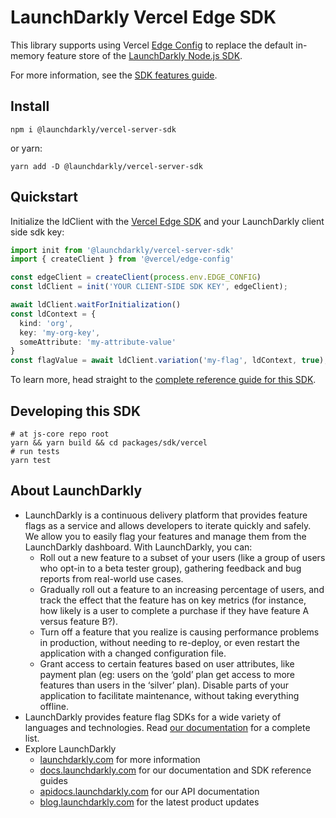 # LaunchDarkly Vercel Edge SDK

This library supports using Vercel [Edge Config](https://vercel.com/docs/concepts/edge-network/edge-config) to replace the default in-memory feature store of the [LaunchDarkly Node.js SDK](https://github.com/launchdarkly/vercel-server-sdk).

For more information, see the [SDK features guide](https://docs.launchdarkly.com/sdk/features/storing-data).

## Install

```shell
npm i @launchdarkly/vercel-server-sdk
```

or yarn:

```shell
yarn add -D @launchdarkly/vercel-server-sdk
```

## Quickstart

Initialize the ldClient with the [Vercel Edge SDK](https://vercel.com/docs/concepts/edge-network/edge-config/edge-config-sdk) and your LaunchDarkly client side sdk key:

```typescript
import init from '@launchdarkly/vercel-server-sdk'
import { createClient } from '@vercel/edge-config'

const edgeClient = createClient(process.env.EDGE_CONFIG)
const ldClient = init('YOUR CLIENT-SIDE SDK KEY', edgeClient);

await ldClient.waitForInitialization()
const ldContext = { 
  kind: 'org',
  key: 'my-org-key',
  someAttribute: 'my-attribute-value'
}
const flagValue = await ldClient.variation('my-flag', ldContext, true);
```

To learn more, head straight to the [complete reference guide for this SDK](https://docs.launchdarkly.com/sdk/server-side/vercel).

## Developing this SDK

```shell
# at js-core repo root
yarn && yarn build && cd packages/sdk/vercel
# run tests
yarn test
```

## About LaunchDarkly

- LaunchDarkly is a continuous delivery platform that provides feature flags as a service and allows developers to iterate quickly and safely. We allow you to easily flag your features and manage them from the LaunchDarkly dashboard. With LaunchDarkly, you can:
  - Roll out a new feature to a subset of your users (like a group of users who opt-in to a beta tester group), gathering feedback and bug reports from real-world use cases.
  - Gradually roll out a feature to an increasing percentage of users, and track the effect that the feature has on key metrics (for instance, how likely is a user to complete a purchase if they have feature A versus feature B?).
  - Turn off a feature that you realize is causing performance problems in production, without needing to re-deploy, or even restart the application with a changed configuration file.
  - Grant access to certain features based on user attributes, like payment plan (eg: users on the ‘gold’ plan get access to more features than users in the ‘silver’ plan). Disable parts of your application to facilitate maintenance, without taking everything offline.
- LaunchDarkly provides feature flag SDKs for a wide variety of languages and technologies. Read [our documentation](https://docs.launchdarkly.com/sdk) for a complete list.
- Explore LaunchDarkly
  - [launchdarkly.com](https://www.launchdarkly.com/ 'LaunchDarkly Main Website') for more information
  - [docs.launchdarkly.com](https://docs.launchdarkly.com/ 'LaunchDarkly Documentation') for our documentation and SDK reference guides
  - [apidocs.launchdarkly.com](https://apidocs.launchdarkly.com/ 'LaunchDarkly API Documentation') for our API documentation
  - [blog.launchdarkly.com](https://blog.launchdarkly.com/ 'LaunchDarkly Blog Documentation') for the latest product updates